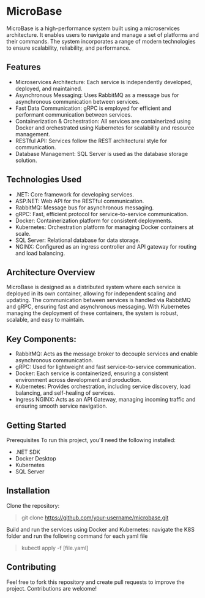 # MicroBase
MicroBase is a high-performance system built using a microservices architecture. It enables users to navigate and manage a set of platforms and their commands. The system incorporates a range of modern technologies to ensure scalability, reliability, and performance.

## Features
- Microservices Architecture: Each service is independently developed, deployed, and maintained.
- Asynchronous Messaging: Uses RabbitMQ as a message bus for asynchronous communication between services.
- Fast Data Communication: gRPC is employed for efficient and performant communication between services.
- Containerization & Orchestration: All services are containerized using Docker and orchestrated using Kubernetes for scalability and resource management.
- RESTful API: Services follow the REST architectural style for communication.
- Database Management: SQL Server is used as the database storage solution.

## Technologies Used
- .NET: Core framework for developing services.
- ASP.NET: Web API for the RESTful communication.
- RabbitMQ: Message bus for asynchronous messaging.
- gRPC: Fast, efficient protocol for service-to-service communication.
- Docker: Containerization platform for consistent deployments.
- Kubernetes: Orchestration platform for managing Docker containers at scale.
- SQL Server: Relational database for data storage.
- NGINX: Configured as an ingress controller and API gateway for routing and load balancing.

## Architecture Overview
MicroBase is designed as a distributed system where each service is deployed in its own container, allowing for independent scaling and updating. The communication between services is handled via RabbitMQ and gRPC, ensuring fast and asynchronous messaging. With Kubernetes managing the deployment of these containers, the system is robust, scalable, and easy to maintain.

## Key Components:
- RabbitMQ: Acts as the message broker to decouple services and enable asynchronous communication.
- gRPC: Used for lightweight and fast service-to-service communication.
- Docker: Each service is containerized, ensuring a consistent environment across development and production.
- Kubernetes: Provides orchestration, including service discovery, load balancing, and self-healing of services.
- Ingress NGINX: Acts as an API Gateway, managing incoming traffic and ensuring smooth service navigation.

## Getting Started
Prerequisites
To run this project, you'll need the following installed:
- .NET SDK
- Docker Desktop
- Kubernetes
- SQL Server

## Installation
Clone the repository:
> git clone https://github.com/your-username/microbase.git

Build and run the services using Docker and Kubernetes:
navigate the K8S folder and run the following command for each yaml file
> kubectl apply -f [file.yaml]

## Contributing
Feel free to fork this repository and create pull requests to improve the project. Contributions are welcome!
